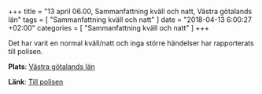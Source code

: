 +++
title = "13 april 06.00, Sammanfattning kväll och natt, Västra götalands län"
tags = [
  "Sammanfattning kväll och natt"
]
date = "2018-04-13 6:00:27 +02:00"
categories = [
    "Sammanfattning kväll och natt"
]
+++

Det har varit en normal kväll/natt och inga större händelser har rapporterats till polisen.

**Plats**: [Västra götalands län](http://www.google.com/maps/place/58.252793,13.059643)

**Länk**: [Till polisen](https://polisen.se/aktuellt/handelser/2018/april/13/13-april-06.00-sammanfattning-kvall-och-natt-vastra-gotalands-lan/)